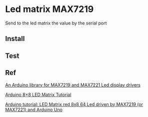 # Led matrix MAX7219
Send to the led matrix the value by the serial port

## Install

## Test

## Ref
[An Arduino library for MAX7219 and MAX7221 Led display drivers](https://github.com/wayoda/LedControl)

[Arduino 8×8 LED Matrix Tutorial](http://educ8s.tv/arduino-8x8-led-matrix-tutorial/)

[Arduino tutorial: LED Matrix red 8x8 64 Led driven by MAX7219 (or MAX7221) and Arduino Uno](https://www.youtube.com/watch?v=TOuKnOG8atk)
